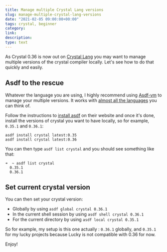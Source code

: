 ```yaml
---
title: Manage multiple Crystal Lang versions
slug: manage-multiple-crystal-lang-versions
date: "2021-02-05 09:00:00+00:00"
tags: crystal, beginner
category: 
link: 
description: 
type: text
---
```


As Crystal 0.36 is now out on [Crystal Lang](https://crystal-lang.org/) you may want to manage multiple versions of the crystal compiler locally. Let's see how to do that quickly and easily.

<!-- TEASER_END -->

## Asdf to the rescue

Whatever the language you are using, I highly recommend using [Asdf-vm](https://asdf-vm.com/) to manage your multiple versions. It works with [almost all the languages](https://asdf-vm.com/#/plugins-all) you can think of.

Follow the instructions to [install asdf](https://asdf-vm.com/#/core-manage-asdf?id=install) on their website and once it's done, install the versions of crystal you want to have locally, so for example, `0.35.1` and `0.36.1`:
```
asdf install crystal latest:0.35
asdf install crystal latest:0.36
```

You can then type `asdf list crystal` and you should see something like that:

```
➜  ~ asdf list crystal
  0.35.1
  0.36.1
```

## Set current crystal version

You can then set your crystal version:

- Globally by using `asdf global crystal 0.36.1`
- In the current shell session by using `asdf shell crystal 0.36.1`
- For the current directory by using `asdf local crystal 0.35.1`

So for example, my setup is this one actually : `0.36.1` globally, and `0.35.1` for my lucky projects because Lucky is not compatible with 0.36 for now.

Enjoy!
